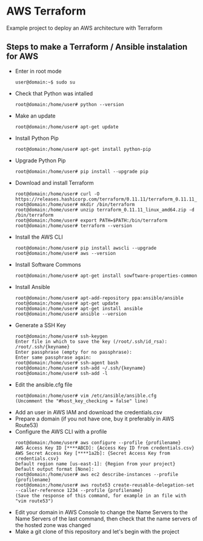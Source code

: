 # AWS Terraform
Example project to deploy an AWS architecture with Terraform

## Steps to make a Terraform / Ansible instalation for AWS
* Enter in root mode
  ```console
  user@domain:~$ sudo su
  ```
* Check that Python was intalled
  ```console
  root@domain:/home/user# python --version
  ```
* Make an update
  ```console
  root@domain:/home/user# apt-get update
  ```
* Install Python Pip
  ```console
  root@domain:/home/user# apt-get install python-pip
  ```
* Upgrade Python Pip
  ```console
  root@domain:/home/user# pip install --upgrade pip
  ```
* Download and install Terraform
  ```console
  root@domain:/home/user# curl -O https://releases.hashicorp.com/terraform/0.11.11/terraform_0.11.11_linux_amd64.zip
  root@domain:/home/user# mkdir /bin/terraform
  root@domain:/home/user# unzip terraform_0.11.11_linux_amd64.zip -d /bin/terraform
  root@domain:/home/user# export PATH=$PATH:/bin/terraform
  root@domain:/home/user# terraform --version
  ```
* Install the AWS CLI
  ```console
  root@domain:/home/user# pip install awscli --upgrade
  root@domain:/home/user# aws --version
  ```
* Install Software Commons
  ```console
  root@domain:/home/user# apt-get install sowftware-properties-common
  ```
* Install Ansible
  ```console
  root@domain:/home/user# apt-add-repository ppa:ansible/ansible
  root@domain:/home/user# apt-get update
  root@domain:/home/user# apt-get install ansible
  root@domain:/home/user# ansible --version
  ```
* Generate a SSH Key
  ```console
  root@domain:/home/user# ssh-keygen
  Enter file in which to save the key (/root/.ssh/id_rsa): /root/.ssh/{keyname}
  Enter passphrase (empty for no passphrase):
  Enter same passphrase again:
  root@domain:/home/user# ssh-agent bash
  root@domain:/home/user# ssh-add ~/.ssh/{keyname}
  root@domain:/home/user# ssh-add -l
  ```
* Edit the ansible.cfg file
  ```console
  root@domain:/home/user# vim /etc/ansible/ansible.cfg
  (Uncomment the "#host_key_checking = false" line)
  ```
* Add an user in AWS IAM and download the credentials.csv
* Prepare a domain (if you not have one, buy it preferably in AWS Route53)
* Configure the AWS CLI with a profile
  ```console
  root@domain:/home/user# aws configure --profile {profilename}
  AWS Access Key ID [****ABCD]: {Access Key ID from credentials.csv}
  AWS Secret Access Key [****1a2b]: {Secret Access Key from credentials.csv}
  Default region name [us-east-1]: {Region from your project}
  Default output format [None]:
  root@domain:/home/user# aws ec2 describe-instances --profile {profilename}
  root@domain:/home/user# aws route53 create-reusable-delegation-set --caller-reference 1234 --profile {profilename}
  (Save the response of this command, for example in an file with "vim route53")
  ```
* Edit your domain in AWS Console to change the Name Servers to the Name Servers of the last command, then check that the name servers of the hosted zone was changed
* Make a git clone of this repository and let's begin with the project